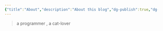 ```yaml
---
{"title":"About","description":"About this blog","dg-publish":true,"dg-path":"/","date":"2024-03-20 13:57:51","updated":"2024-10-10 16:07:23"}
---
```



> a programmer , a cat-lover